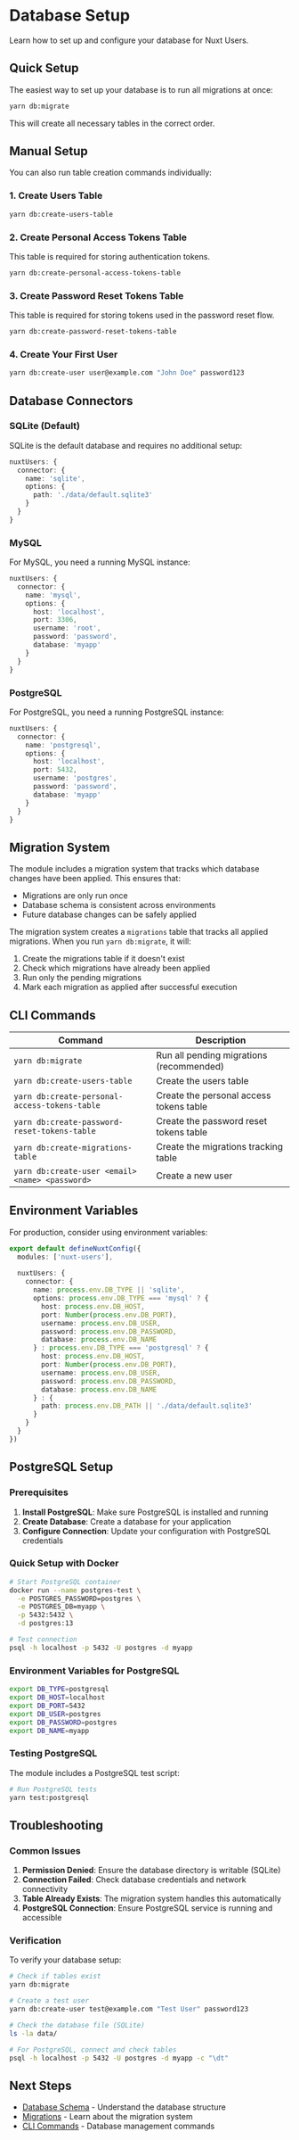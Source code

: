 # Database Setup

Learn how to set up and configure your database for Nuxt Users.

## Quick Setup

The easiest way to set up your database is to run all migrations at once:

```bash
yarn db:migrate
```

This will create all necessary tables in the correct order.

## Manual Setup

You can also run table creation commands individually:

### 1. Create Users Table

```bash
yarn db:create-users-table
```

### 2. Create Personal Access Tokens Table

This table is required for storing authentication tokens.

```bash
yarn db:create-personal-access-tokens-table
```

### 3. Create Password Reset Tokens Table

This table is required for storing tokens used in the password reset flow.

```bash
yarn db:create-password-reset-tokens-table
```

### 4. Create Your First User

```bash
yarn db:create-user user@example.com "John Doe" password123
```

## Database Connectors

### SQLite (Default)

SQLite is the default database and requires no additional setup:

```ts
nuxtUsers: {
  connector: {
    name: 'sqlite',
    options: {
      path: './data/default.sqlite3'
    }
  }
}
```

### MySQL

For MySQL, you need a running MySQL instance:

```ts
nuxtUsers: {
  connector: {
    name: 'mysql',
    options: {
      host: 'localhost',
      port: 3306,
      username: 'root',
      password: 'password',
      database: 'myapp'
    }
  }
}
```

### PostgreSQL

For PostgreSQL, you need a running PostgreSQL instance:

```ts
nuxtUsers: {
  connector: {
    name: 'postgresql',
    options: {
      host: 'localhost',
      port: 5432,
      username: 'postgres',
      password: 'password',
      database: 'myapp'
    }
  }
}
```

## Migration System

The module includes a migration system that tracks which database changes have been applied. This ensures that:

- Migrations are only run once
- Database schema is consistent across environments
- Future database changes can be safely applied

The migration system creates a `migrations` table that tracks all applied migrations. When you run `yarn db:migrate`, it will:

1. Create the migrations table if it doesn't exist
2. Check which migrations have already been applied
3. Run only the pending migrations
4. Mark each migration as applied after successful execution

## CLI Commands

| Command | Description |
|---------|-------------|
| `yarn db:migrate` | Run all pending migrations (recommended) |
| `yarn db:create-users-table` | Create the users table |
| `yarn db:create-personal-access-tokens-table` | Create the personal access tokens table |
| `yarn db:create-password-reset-tokens-table` | Create the password reset tokens table |
| `yarn db:create-migrations-table` | Create the migrations tracking table |
| `yarn db:create-user <email> <name> <password>` | Create a new user |

## Environment Variables

For production, consider using environment variables:

```ts
export default defineNuxtConfig({
  modules: ['nuxt-users'],
  
  nuxtUsers: {
    connector: {
      name: process.env.DB_TYPE || 'sqlite',
      options: process.env.DB_TYPE === 'mysql' ? {
        host: process.env.DB_HOST,
        port: Number(process.env.DB_PORT),
        username: process.env.DB_USER,
        password: process.env.DB_PASSWORD,
        database: process.env.DB_NAME
      } : process.env.DB_TYPE === 'postgresql' ? {
        host: process.env.DB_HOST,
        port: Number(process.env.DB_PORT),
        username: process.env.DB_USER,
        password: process.env.DB_PASSWORD,
        database: process.env.DB_NAME
      } : {
        path: process.env.DB_PATH || './data/default.sqlite3'
      }
    }
  }
})
```

## PostgreSQL Setup

### Prerequisites

1. **Install PostgreSQL**: Make sure PostgreSQL is installed and running
2. **Create Database**: Create a database for your application
3. **Configure Connection**: Update your configuration with PostgreSQL credentials

### Quick Setup with Docker

```bash
# Start PostgreSQL container
docker run --name postgres-test \
  -e POSTGRES_PASSWORD=postgres \
  -e POSTGRES_DB=myapp \
  -p 5432:5432 \
  -d postgres:13

# Test connection
psql -h localhost -p 5432 -U postgres -d myapp
```

### Environment Variables for PostgreSQL

```bash
export DB_TYPE=postgresql
export DB_HOST=localhost
export DB_PORT=5432
export DB_USER=postgres
export DB_PASSWORD=postgres
export DB_NAME=myapp
```

### Testing PostgreSQL

The module includes a PostgreSQL test script:

```bash
# Run PostgreSQL tests
yarn test:postgresql
```

## Troubleshooting

### Common Issues

1. **Permission Denied**: Ensure the database directory is writable (SQLite)
2. **Connection Failed**: Check database credentials and network connectivity
3. **Table Already Exists**: The migration system handles this automatically
4. **PostgreSQL Connection**: Ensure PostgreSQL service is running and accessible

### Verification

To verify your database setup:

```bash
# Check if tables exist
yarn db:migrate

# Create a test user
yarn db:create-user test@example.com "Test User" password123

# Check the database file (SQLite)
ls -la data/

# For PostgreSQL, connect and check tables
psql -h localhost -p 5432 -U postgres -d myapp -c "\dt"
```

## Next Steps

- [Database Schema](/database/schema) - Understand the database structure
- [Migrations](/database/migrations) - Learn about the migration system
- [CLI Commands](/database/cli-commands) - Database management commands 